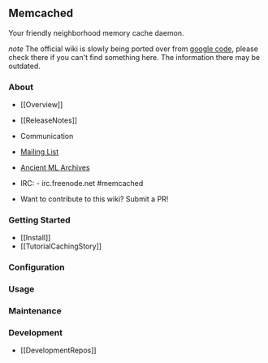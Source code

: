 ## Memcached

Your friendly neighborhood memory cache daemon.

*note* The official wiki is slowly being ported over from [google code](https://code.google.com/p/memcached/wiki/NewStart), please check there if you can't find something here. The information there may be outdated.

### About

 * [[Overview]]
 * [[ReleaseNotes]]

* Communication
 * [Mailing List](http://groups.google.com/group/memcached)
 * [Ancient ML Archives](http://lists.danga.com/mailman/listinfo/memcached)
 * IRC: - irc.freenode.net #memcached
 * Want to contribute to this wiki? Submit a PR!

### Getting Started

 * [[Install]]
 * [[TutorialCachingStory]]

### Configuration

### Usage

### Maintenance

### Development

 * [[DevelopmentRepos]]
